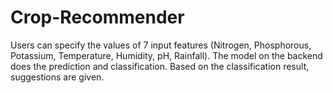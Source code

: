 # Crop-Recommender
Users can specify the values of 7 input features (Nitrogen, Phosphorous, Potassium, Temperature, Humidity, pH, Rainfall). The model on the backend does the prediction and classification. Based on the classification result, suggestions are given.
